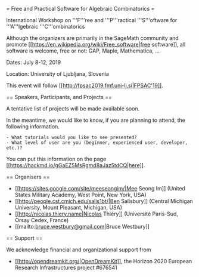 = Free and Practical Software for Algebraic Combinatorics =

International Workshop on '''F'''ree and '''P'''ractical '''S'''oftware for '''A'''lgebraic '''C'''ombinatorics

Although the organizers are primarily in the SageMath community and promote [[https://en.wikipedia.org/wiki/Free_software|free software]], all software is welcome, free or not: GAP, Maple, Mathematica, ...

Dates: July 8-12, 2019

Location: University of Ljubljana, Slovenia

This event will follow [[http://fpsac2019.fmf.uni-lj.si|FPSAC'19]].

== Speakers, Participants, and Projects ==

A tentative list of projects will be made available soon.

In the meantime, we would like to know, if you are planning to attend, the following information.

    - What tutorials would you like to see presented?
    - What level of user are you (beginner, experienced user, developer, etc.)?

You can put this information on the page [[https://hackmd.io/gGaEZ5MsRgmd8aJaz5tdCQ|here]].

== Organisers ==

  * [[https://sites.google.com/site/meeseongim/|Mee Seong Im]] (United States Military Academy, West Point, New York, USA)
  * [[http://people.cst.cmich.edu/salis1bt/|Ben Salisbury]] (Central Michigan University, Mount Pleasant, Michigan, USA)
  * [[http://nicolas.thiery.name|Nicolas Thiéry]] (Université Paris-Sud, Orsay Cedex, France)
  * [[mailto:bruce.westbury@gmail.com|Bruce Westbury]]

== Support ==

We acknowledge financial and organizational support from

  * [[http://opendreamkit.org/|OpenDreamKit]], the Horizon 2020 European Research Infrastructures project #676541
